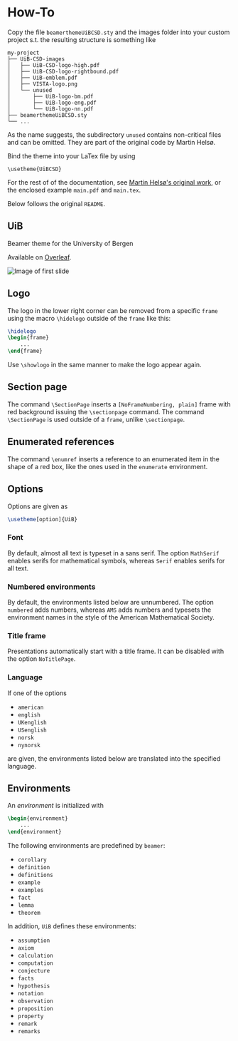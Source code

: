 # How-To
Copy the file `beamerthemeUiBCSD.sty` and the images folder into your custom project
s.t. the resulting structure is something like
```
my-project
├── UiB-CSD-images
│   ├── UiB-CSD-logo-high.pdf
│   ├── UiB-CSD-logo-rightbound.pdf
│   ├── UiB-emblem.pdf
│   ├── VISTA-logo.png
│   └── unused
│       ├── UiB-logo-bm.pdf
│       ├── UiB-logo-eng.pdf
│       └── UiB-logo-nn.pdf
├── beamerthemeUiBCSD.sty
└── ...
```
As the name suggests, the subdirectory `unused` contains non-critical files and can be omitted.
They are part of the original code by Martin Helsø.


Bind the theme into your LaTex file by using
```
\usetheme{UiBCSD}
```
For the rest of of the documentation, see [Martin Helsø's original work](https://github.com/martinhelso/UiB), or the enclosed example `main.pdf` and `main.tex`.

Below follows the original `README`.
## UiB
Beamer theme for the University of Bergen

Available on [Overleaf](https://www.overleaf.com/latex/templates/uib-beamer-theme/ddsnzprthmfv).

![Image of first slide](https://i.imgur.com/PFPWBvN.png)

## Logo
The logo in the lower right corner can be removed from a specific `frame`
using the macro `\hidelogo` outside of the `frame` like this:
```LaTeX
\hidelogo
\begin{frame}
    ...
\end{frame}
```
Use `\showlogo` in the same manner to make the logo appear again. 

## Section page
The command `\SectionPage` inserts a `[NoFrameNumbering, plain]` frame
with red background issuing the `\sectionpage` command.
The command `\SectionPage` is used outside of a `frame`,
unlike `\sectionpage`. 

## Enumerated references
The command `\enumref` inserts a reference to an enumerated item
in the shape of a red box,
like the ones used in the `enumerate` environment.

## Options
Options are given as
```LaTeX
\usetheme[option]{UiB}
```

### Font
By default,
almost all text is typeset in a sans serif.
The option `MathSerif` enables serifs for mathematical symbols,
whereas `Serif` enables serifs for all text.

### Numbered environments
By default,
the environments listed below are unnumbered.
The option `numbered` adds numbers,
whereas `AMS` adds numbers and typesets the environment names
in the style of the American Mathematical Society.

### Title frame
Presentations automatically start with a title frame.
It can be disabled with the option `NoTitlePage`.

### Language
If one of the options
* `american`
* `english`
* `UKenglish`
* `USenglish`
* `norsk`
* `nynorsk`

are given,
the environments listed below are translated into the specified language.

## Environments
An _environment_ is initialized with
```LaTeX
\begin{environment}
    ...
\end{environment}
```
The following environments are predefined by `beamer`:
* `corollary`
* `definition`
* `definitions`
* `example`
* `examples`
* `fact`
* `lemma`
* `theorem`

In addition, `UiB` defines these environments:
* `assumption`
* `axiom`
* `calculation`
* `computation`
* `conjecture`
* `facts`
* `hypothesis`
* `notation`
* `observation`
* `proposition`
* `property`
* `remark`
* `remarks`
